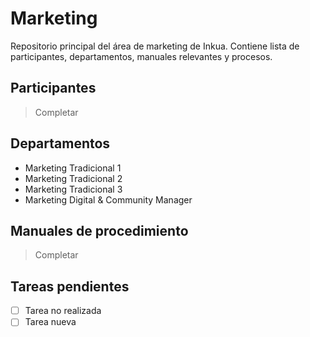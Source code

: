 # Marketing
Repositorio principal del área de marketing de Inkua. Contiene lista de participantes, departamentos, manuales relevantes y procesos. 

## Participantes
> Completar
## Departamentos
- Marketing Tradicional 1
- Marketing Tradicional 2
- Marketing Tradicional 3
- Marketing Digital & Community Manager 

## Manuales de procedimiento
> Completar

## Tareas pendientes
- [ ] Tarea no realizada
- [ ] Tarea nueva
